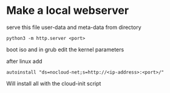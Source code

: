# Make a local webserver

serve this file user-data and meta-data from directory
```
python3 -m http.server <port>
```

boot iso and in grub edit the kernel parameters 

after linux add 

```autoinstall "ds=nocloud-net;s=http://<ip-address>:<port>/"```

Will install all with the cloud-init script
